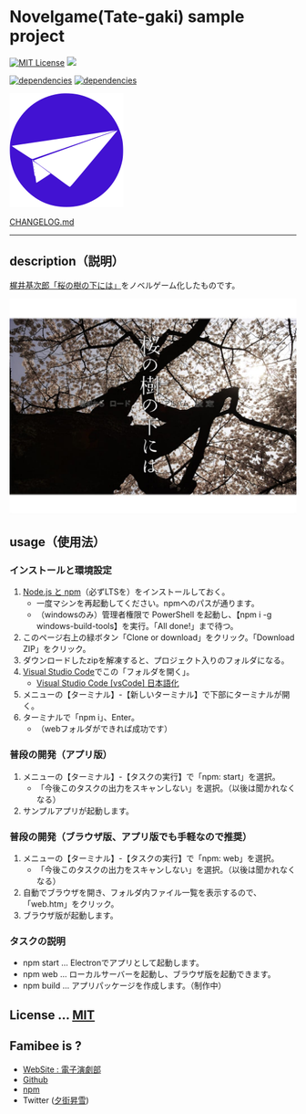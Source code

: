 # Novelgame(Tate-gaki) sample project
[![MIT License](http://img.shields.io/badge/license-MIT-blue.svg?style=flat)](LICENSE)
![](https://img.shields.io/badge/platform-windows%20%7C%20macos-lightgrey.svg)

[![dependencies](https://david-dm.org/famibee/SKYNovel/status.svg)](https://david-dm.org/famibee/SKYNovel)
[![dependencies](https://david-dm.org/famibee/SKYNovel/dev-status.svg)](https://david-dm.org/famibee/SKYNovel?type=dev)

![logo.svg](build/icon/icon.svg)

[CHANGELOG.md](CHANGELOG.md)

---
## description（説明）

[梶井基次郎「桜の樹の下には」](https://www.aozora.gr.jp/cards/000074/card427.html)をノベルゲーム化したものです。

![桜の樹の下には](build/manual_th.jpg)

## usage（使用法）

### インストールと環境設定
1. [Node.js と npm](https://nodejs.org/en/)（必ずLTSを）をインストールしておく。
	* 一度マシンを再起動してください。npmへのパスが通ります。
	* （windowsのみ）管理者権限で PowerShell を起動し、【npm i -g windows-build-tools】を実行。「All done!」まで待つ。
2. このページ右上の緑ボタン「Clone or download」をクリック。「Download ZIP」をクリック。
3. ダウンロードしたzipを解凍すると、プロジェクト入りのフォルダになる。
4. [Visual Studio Code](https://code.visualstudio.com/)でこの「フォルダを開く」。
	* [Visual Studio Code [vsCode] 日本語化](https://qiita.com/ntkgcj/items/e77331932c7983dea830)
5. メニューの【ターミナル】-【新しいターミナル】で下部にターミナルが開く。
6. ターミナルで「npm i」、Enter。
	* （webフォルダができれば成功です）

### 普段の開発（アプリ版）
1. メニューの【ターミナル】-【タスクの実行】で「npm: start」を選択。
	* 「今後このタスクの出力をスキャンしない」を選択。（以後は聞かれなくなる）
2. サンプルアプリが起動します。

### 普段の開発（ブラウザ版、アプリ版でも手軽なので推奨）
1. メニューの【ターミナル】-【タスクの実行】で「npm: web」を選択。
	* 「今後このタスクの出力をスキャンしない」を選択。（以後は聞かれなくなる）
2. 自動でブラウザを開き、フォルダ内ファイル一覧を表示するので、「web.htm」をクリック。
3. ブラウザ版が起動します。

### タスクの説明
- npm start ... Electronでアプリとして起動します。
- npm web ... ローカルサーバーを起動し、ブラウザ版を起動できます。
- npm build ... アプリパッケージを作成します。（制作中）

## License ... [MIT](LICENSE)

## Famibee is ?
- [WebSite : 電子演劇部](https://famibee.blog.fc2.com/)
- [Github](https://github.com/famibee/SKYNovel)
- [npm](https://www.npmjs.com/package/skynovel)
- Twitter ([夕街昇雪](https://ugainovel.blog.fc2.com/))
